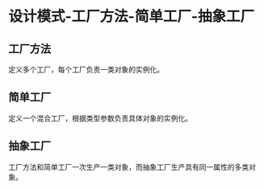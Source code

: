 # 设计模式-工厂方法-简单工厂-抽象工厂

## 工厂方法

定义多个工厂，每个工厂负责一类对象的实例化。

## 简单工厂

定义一个混合工厂，根据类型参数负责具体对象的实例化。

## 抽象工厂

工厂方法和简单工厂一次生产一类对象，而抽象工厂生产具有同一属性的多类对象。